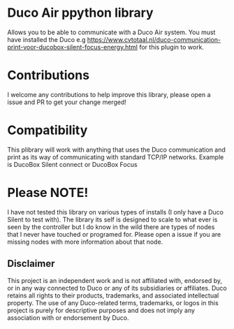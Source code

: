 # Duco Air ppython library

Allows you to be able to communicate with a Duco Air system. You must have installed the Duco e.g https://www.cvtotaal.nl/duco-communication-print-voor-ducobox-silent-focus-energy.html for this plugin to work.

# Contributions

I welcome any contributions to help improve this library, please open a issue and PR to get your change merged!

# Compatibility

This plibrary will work with anything that uses the Duco communication and print as its way of communicating with standard TCP/IP networks. Example is DucoBox Silent connect or DucoBox Focus

# Please NOTE!

I have not tested this library on various types of installs (I only have a Duco Silent to test with). The library its self is designed to scale to what ever is seen by the controller but I do know in the wild there are types of nodes that I never have touched or programed for. Please open a issue if you are missing nodes with more information about that node.

## Disclaimer
This project is an independent work and is not affiliated with, endorsed by, or in any way connected to Duco or any of its subsidiaries or affiliates. Duco retains all rights to their products, trademarks, and associated intellectual property. The use of any Duco-related terms, trademarks, or logos in this project is purely for descriptive purposes and does not imply any association with or endorsement by Duco.